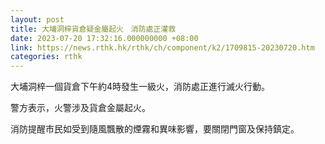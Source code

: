 ```yaml
---
layout: post
title: 大埔洞梓貨倉疑金屬起火　消防處正灌救
date: 2023-07-20 17:32:16.000000000 +08:00
link: https://news.rthk.hk/rthk/ch/component/k2/1709815-20230720.htm
categories: rthk
---
```


大埔洞梓一個貨倉下午約4時發生一級火，消防處正進行滅火行動。

警方表示，火警涉及貨倉金屬起火。

消防提醒市民如受到隨風飄散的煙霧和異味影響，要關閉門窗及保持鎮定。
